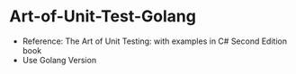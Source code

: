 # Art-of-Unit-Test-Golang
+ Reference: The Art of Unit Testing: with examples in C# Second Edition book
+ Use Golang Version